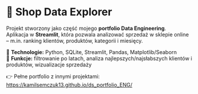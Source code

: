 # 🛒 Shop Data Explorer

Projekt stworzony jako część mojego **portfolio Data Engineering**.  
Aplikacja w **Streamlit**, która pozwala analizować sprzedaż w sklepie online – m.in. ranking klientów, produktów, kategorii i miesięcy.  

🔹 **Technologie:** Python, SQLite, Streamlit, Pandas, Matplotlib/Seaborn  
🔹 **Funkcje:** filtrowanie po latach, analiza najlepszych/najsłabszych klientów i produktów, wizualizacje sprzedaży  

👉 Pełne portfolio z innymi projektami: https://kamilsemczuk13.github.io/ds_portfolio_ENG/


